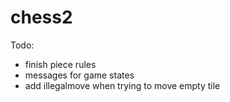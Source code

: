 # chess2
Todo:
 - finish piece rules
 - messages for game states
 - add illegalmove when trying to move empty tile